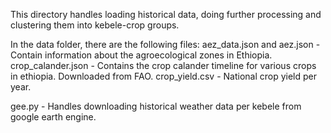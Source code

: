 This directory handles loading historical data, doing further processing and clustering them into kebele-crop groups.

In the data folder, there are the following files:
aez_data.json and aez.json - Contain information about the agroecological zones in Ethiopia.
crop_calander.json - Contains the crop calander timeline for various crops in ethiopia. Downloaded from FAO.
crop_yield.csv - National crop yield per year.

gee.py - Handles downloading historical weather data per kebele from google earth engine.

